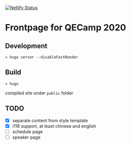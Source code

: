 [![Netlify Status](https://api.netlify.com/api/v1/badges/3b56575e-ce91-4eda-9d78-0052db573f34/deploy-status)](https://app.netlify.com/sites/nifty-tereshkova-137367/deploys)

# Frontpage for QECamp 2020

## Development

```
> hugo server --disableFastRender
```

## Build

```
> hugo
```

compiled site under `public` folder

## TODO

- [x] separate content from style template
- [x] i118 support, at least chinese and english
- [ ] schedule page
- [ ] speaker page
